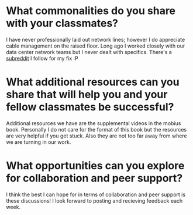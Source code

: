 # What commonalities do you share with your classmates?
I have never professionally laid out network lines; however I do appreciate cable management on the raised floor.  Long ago I worked closely with our data center network teams but I never dealt with specifics.  There's a <a href="https://www.reddit.com/r/cableporn/">subreddit</a> I follow for my fix :P

# What additional resources can you share that will help you and your fellow classmates be successful?
Additional resources we have are the supplemental videos in the mobius book.  Personally I do not care for the format of this book but the resources are very helpful if you get stuck.  Also they are not too far away from where we are turning in our work.

# What opportunities can you explore for collaboration and peer support?
I think the best I can hope for in terms of collaboration and peer support is these discussions!  I look forward to posting and recieving feedback each week.